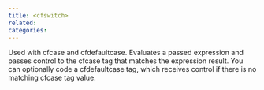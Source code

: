 ```yaml
---
title: <cfswitch>
related:
categories:
---
```


Used with cfcase and cfdefaultcase. Evaluates a passed expression and passes control to the
  cfcase tag that matches the expression result. You can optionally code a cfdefaultcase tag, which
  receives control if there is no matching cfcase tag value. 
